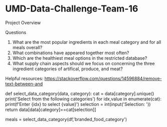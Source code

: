 # UMD-Data-Challenge-Team-16

Project Overview

Questions
  1. What are the most popular ingredients in each meal category and for all meals overall? 
  2. What combinations have appeared together most often?
  3. Which are the healthiest meal options in the restricted database?
  4. What supply chain aspects should we focus on concerning the three ingredient categories of artifical, produce, and meat?



  Helpful resources:
  https://stackoverflow.com/questions/14596884/remove-text-between-and


def select_data_category(data, category):
    cat = data[category].unique()
    print('Select from the following categories')
    for idx,value in enumerate(cat):
        print(f'Enter {idx} to select {value}')
    selection = int(input('Selection: '))
    return data[data[category]==cat[selection]]

meals = select_data_category(df,'branded_food_category')

